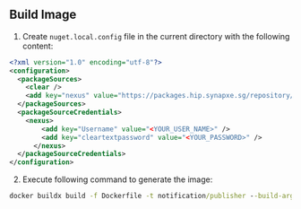 ## Build Image
1. Create `nuget.local.config` file in the current directory with the following content:
```xml
<?xml version="1.0" encoding="utf-8"?>
<configuration>
  <packageSources>
    <clear />
    <add key="nexus" value="https://packages.hip.synapxe.sg/repository/nuget/index.json" />
  </packageSources>
  <packageSourceCredentials>
    <nexus>
        <add key="Username" value="<YOUR_USER_NAME>" />
        <add key="cleartextpassword" value="<YOUR_PASSWORD>" />
      </nexus>
  </packageSourceCredentials>
</configuration>
```
2. Execute following command to generate the image:
```cmd
docker buildx build -f Dockerfile -t notification/publisher --build-arg BUILD_BASE_VERSION=8.0-alpine-synapxe.1.15 --secret id=nugetconfig,src=nuget.local.config .
```
